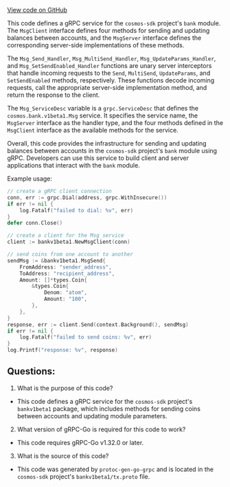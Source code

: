 [View code on GitHub](https://github.com/cosmos/cosmos-sdk/blob/main/api/cosmos/bank/v1beta1/tx_grpc.pb.go)

This code defines a gRPC service for the `cosmos-sdk` project's `bank` module. The `MsgClient` interface defines four methods for sending and updating balances between accounts, and the `MsgServer` interface defines the corresponding server-side implementations of these methods. 

The `Msg_Send_Handler`, `Msg_MultiSend_Handler`, `Msg_UpdateParams_Handler`, and `Msg_SetSendEnabled_Handler` functions are unary server interceptors that handle incoming requests to the `Send`, `MultiSend`, `UpdateParams`, and `SetSendEnabled` methods, respectively. These functions decode incoming requests, call the appropriate server-side implementation method, and return the response to the client. 

The `Msg_ServiceDesc` variable is a `grpc.ServiceDesc` that defines the `cosmos.bank.v1beta1.Msg` service. It specifies the service name, the `MsgServer` interface as the handler type, and the four methods defined in the `MsgClient` interface as the available methods for the service. 

Overall, this code provides the infrastructure for sending and updating balances between accounts in the `cosmos-sdk` project's `bank` module using gRPC. Developers can use this service to build client and server applications that interact with the `bank` module. 

Example usage:

```go
// create a gRPC client connection
conn, err := grpc.Dial(address, grpc.WithInsecure())
if err != nil {
    log.Fatalf("failed to dial: %v", err)
}
defer conn.Close()

// create a client for the Msg service
client := bankv1beta1.NewMsgClient(conn)

// send coins from one account to another
sendMsg := &bankv1beta1.MsgSend{
    FromAddress: "sender_address",
    ToAddress: "recipient_address",
    Amount: []*types.Coin{
        &types.Coin{
            Denom: "atom",
            Amount: "100",
        },
    },
}
response, err := client.Send(context.Background(), sendMsg)
if err != nil {
    log.Fatalf("failed to send coins: %v", err)
}
log.Printf("response: %v", response)
```
## Questions: 
 1. What is the purpose of this code?
- This code defines a gRPC service for the `cosmos-sdk` project's `bankv1beta1` package, which includes methods for sending coins between accounts and updating module parameters.

2. What version of gRPC-Go is required for this code to work?
- This code requires gRPC-Go v1.32.0 or later.

3. What is the source of this code?
- This code was generated by `protoc-gen-go-grpc` and is located in the `cosmos-sdk` project's `bankv1beta1/tx.proto` file.